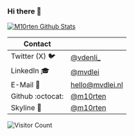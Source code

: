 ### Hi there 👋
[![M10rten Github Stats](https://github-readme-stats.vercel.app/api?username=m10rten&count_private=true&show_icons=true&theme=github_dark)](https://github.com/m10rten)
<!-- <a href="#">
  <img style="width:100%;" src="https://raw.githubusercontent.com/m10rten/m10rten/main/banner.png" title="m10rten" alt="profile banner" />
</a> -->
| Contact | |
| -- | -- |
| Twitter (X) 🐦| [@vdenli_](https://twitter.com/vdenli_/) |
| LinkedIn    🎓| [@mvdlei](https://www.linkedin.com/in/mvdlei) |
| E-Mail      📧| [hello@mvdlei.nl](mailto:hello@mvdlei.nl) |
| Github :octocat:| [@m10rten](https://github.com/m10rten) |
| Skyline   🌃| [@m10rten](https://skyline.github.com/m10rten/) |

![Visitor Count](https://profile-counter.glitch.me/m10rten/count.svg)

